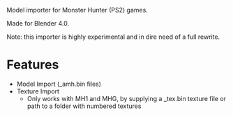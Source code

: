 Model importer for Monster Hunter (PS2) games.

Made for Blender 4.0.

Note: this importer is highly experimental and in dire need of a full rewrite.

# Features

* Model Import (_amh.bin files)
* Texture Import
    * Only works with MH1 and MHG, by supplying a _tex.bin texture file or path to a folder with numbered textures